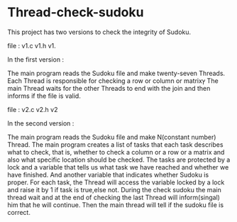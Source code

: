 # Thread-check-sudoku
This project has two versions to check the integrity of Sudoku.

file : v1.c v1.h v1.

In the first version :

The main program reads the Sudoku file and make twenty-seven Threads.
Each Thread is responsible for checking a row or column or matrixץ
The main Thread waits for the other Threads to end with the join and then informs if the file is valid.

file : v2.c v2.h v2

In the second version : 

The main program reads the Sudoku file and make N(constant number) Thread.
The main program creates a list of tasks that each task describes what to check, that is, 
whether to check a column or a row or a matrix and also what specific location should be checked.
The tasks are protected by a lock and a variable that tells us what task we have reached and whether we have finished.
And another variable that indicates whether Sudoku is proper.
For each task, the Thread will access the variable locked by a lock and raise it by 1 if task is true,else not.
During the check sudoku the main thread wait and at the end of checking the last Thread  will inform(singal) him that he will continue.
Then the main thread will tell if the sudoku file is correct.
